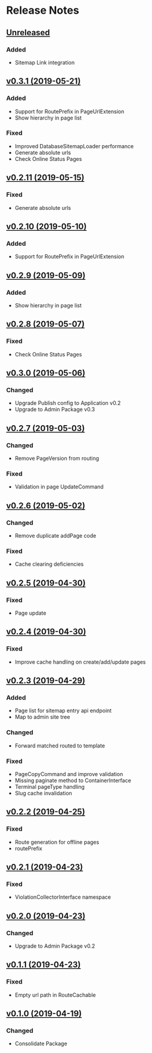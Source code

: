 # Release Notes

## [Unreleased](https://github.com/ixocreate/cms-package/compare/0.3.1...develop)

### Added
- Sitemap Link integration

## [v0.3.1 (2019-05-21)](https://github.com/ixocreate/cms-package/compare/0.3.0...0.3.1)
### Added
- Support for RoutePrefix in PageUrlExtension
- Show hierarchy in page list
### Fixed
- Improved DatabaseSitemapLoader performance
- Generate absolute urls
- Check Online Status Pages

## [v0.2.11 (2019-05-15)](https://github.com/ixocreate/cms-package/compare/0.2.10...0.2.11)
### Fixed
- Generate absolute urls

## [v0.2.10 (2019-05-10)](https://github.com/ixocreate/cms-package/compare/0.2.9...0.2.10)
### Added
- Support for RoutePrefix in PageUrlExtension

## [v0.2.9 (2019-05-09)](https://github.com/ixocreate/cms-package/compare/0.2.8...0.2.9)
### Added
- Show hierarchy in page list

## [v0.2.8 (2019-05-07)](https://github.com/ixocreate/cms-package/compare/0.2.7...0.2.8)
### Fixed
- Check Online Status Pages

## [v0.3.0 (2019-05-06)](https://github.com/ixocreate/cms-package/compare/0.2.7...0.3.0)
### Changed
- Upgrade Publish config to Application v0.2
- Upgrade to Admin Package v0.3

## [v0.2.7 (2019-05-03)](https://github.com/ixocreate/cms-package/compare/0.2.6...0.2.7)
### Changed
- Remove PageVersion from routing
### Fixed
- Validation in page UpdateCommand

## [v0.2.6 (2019-05-02)](https://github.com/ixocreate/cms-package/compare/0.2.5...0.2.6)
### Changed
- Remove duplicate addPage code
### Fixed
- Cache clearing deficiencies

## [v0.2.5 (2019-04-30)](https://github.com/ixocreate/cms-package/compare/0.2.4...0.2.5)
### Fixed
- Page update

## [v0.2.4 (2019-04-30)](https://github.com/ixocreate/cms-package/compare/0.2.3...0.2.4)
### Fixed
- Improve cache handling on create/add/update pages

## [v0.2.3 (2019-04-29)](https://github.com/ixocreate/cms-package/compare/0.2.2...0.2.3)
### Added
- Page list for sitemap entry api endpoint
- Map to admin site tree
### Changed
- Forward matched routed to template
### Fixed
- PageCopyCommand and improve validation
- Missing paginate method to ContainerInterface
- Terminal pageType handling
- Slug cache invalidation

## [v0.2.2 (2019-04-25)](https://github.com/ixocreate/cms-package/compare/0.2.1...0.2.2)
### Fixed
- Route generation for offline pages
- routePrefix

## [v0.2.1 (2019-04-23)](https://github.com/ixocreate/cms-package/compare/0.2.0...0.2.1)
### Fixed
- ViolationCollectorInterface namespace

## [v0.2.0 (2019-04-23)](https://github.com/ixocreate/cms-package/compare/0.1.1...0.2.0)
### Changed
- Upgrade to Admin Package v0.2

## [v0.1.1 (2019-04-23)](https://github.com/ixocreate/cms-package/compare/0.1.0...0.1.1)
### Fixed
- Empty url path in RouteCachable

## [v0.1.0 (2019-04-19)](https://github.com/ixocreate/cms-package/compare/master...0.1.0)
### Changed
- Consolidate Package
